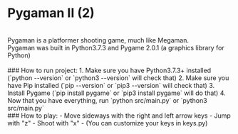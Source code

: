 # Pygaman II (2)
<br>
Pygaman is a platformer shooting game, much like Megaman.<br>
Pygaman was built in Python3.7.3 and Pygame 2.0.1 (a graphics library for Python) <br>
<br>
### How to run project:
1. Make sure you have Python3.7.3+ installed (`python --version` or `python3 --version` will check that)
2. Make sure you have Pip installed (`pip --version` or `pip3 --version` will check that)
3. Install Pygame (`pip install pygame` or `pip3 install pygame` will do that)
4. Now that you have everything, run `python src/main.py` or `python3 src/main.py`
<br>
### How to play:
- Move sideways with the right and left arrow keys
- Jump with "z"
- Shoot with "x"
- (You can customize your keys in keys.py)
